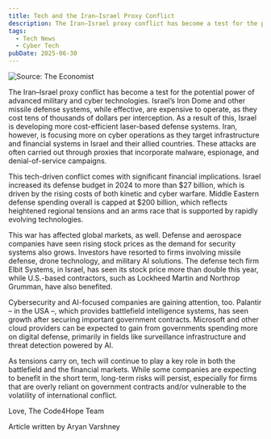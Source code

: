 ```yaml
---
title: Tech and the Iran–Israel Proxy Conflict
description: The Iran–Israel proxy conflict has become a test for the potential power of advanced military and cyber technologies. Israel’s Iron Dome and other missile defense systems, while effective, are expensive to operate...
tags:
  - Tech News
  - Cyber Tech
pubDate: 2025-06-30
---
```


![Source: The Economist](https://www.economist.com/cdn-cgi/image/width=1424,quality=80,format=auto/content-assets/images/20240420_MAP501.jpg)

The Iran–Israel proxy conflict has become a test for the potential power of advanced military and cyber technologies. Israel’s Iron Dome and other missile defense systems, while effective, are expensive to operate, as they cost tens of thousands of dollars per interception. As a result of this, Israel is developing more cost-efficient laser-based defense systems. Iran, however, is focusing more on cyber operations as they target infrastructure and financial systems in Israel and their allied countries. These attacks are often carried out through proxies that incorporate malware, espionage, and denial-of-service campaigns.

This tech-driven conflict comes with significant financial implications. Israel increased its defense budget in 2024 to more than \$27 billion, which is driven by the rising costs of both kinetic and cyber warfare. Middle Eastern defense spending overall is capped at \$200 billion, which reflects heightened regional tensions and an arms race that is supported by rapidly evolving technologies.

This war has affected global markets, as well. Defense and aerospace companies have seen rising stock prices as the demand for security systems also grows. Investors have resorted to firms involving missile defense, drone technology, and military AI solutions. The defense tech firm Elbit Systems, in Israel, has seen its stock price more than double this year, while U.S.-based contractors, such as Lockheed Martin and Northrop Grumman, have also benefited.

Cybersecurity and AI-focused companies are gaining attention, too. Palantir – in the USA –, which provides battlefield intelligence systems, has seen growth after securing important government contracts. Microsoft and other cloud providers can be expected to gain from governments spending more on digital defense, primarily in fields like surveillance infrastructure and threat detection powered by AI.

As tensions carry on, tech will continue to play a key role in both the battlefield and the financial markets. While some companies are expecting to benefit in the short term, long-term risks will persist, especially for firms that are overly reliant on government contracts and/or vulnerable to the volatility of international conflict.

Love,
The Code4Hope Team

Article written by Aryan Varshney
